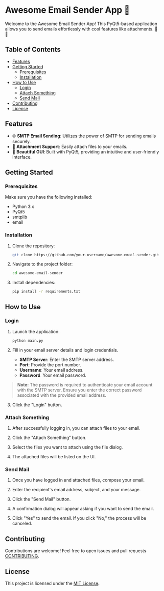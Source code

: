 # Awesome Email Sender App 🚀

Welcome to the Awesome Email Sender App! This PyQt5-based application allows you to send emails effortlessly with cool features like attachments. 📧✨

## Table of Contents

- [Features](#features)
- [Getting Started](#getting-started)
  - [Prerequisites](#prerequisites)
  - [Installation](#installation)
- [How to Use](#how-to-use)
  - [Login](#login)
  - [Attach Something](#attach-something)
  - [Send Mail](#send-mail)
- [Contributing](#contributing)
- [License](#license)

## Features

- 🌐 **SMTP Email Sending**: Utilizes the power of SMTP for sending emails securely.
- 📎 **Attachment Support**: Easily attach files to your emails.
- 🎨 **Beautiful GUI**: Built with PyQt5, providing an intuitive and user-friendly interface.

## Getting Started

### Prerequisites

Make sure you have the following installed:

- Python 3.x
- PyQt5
- smtplib
- email

### Installation

1. Clone the repository:

   ```bash
   git clone https://github.com/your-username/awesome-email-sender.git
   ```

2. Navigate to the project folder:

   ```bash
   cd awesome-email-sender
   ```

3. Install dependencies:

   ```bash
   pip install -r requirements.txt
   ```

## How to Use

### Login

1. Launch the application:

   ```bash
   python main.py
   ```

2. Fill in your email server details and login credentials.

   - **SMTP Server**: Enter the SMTP server address.
   - **Port**: Provide the port number.
   - **Username**: Your email address.
   - **Password**: Your email password.
> **Note:** The password is required to authenticate your email account with the SMTP server. Ensure you enter the correct password associated with the provided email address.

3. Click the "Login" button.

### Attach Something

1. After successfully logging in, you can attach files to your email.

2. Click the "Attach Something" button.

3. Select the files you want to attach using the file dialog.

4. The attached files will be listed on the UI.

### Send Mail

1. Once you have logged in and attached files, compose your email.

2. Enter the recipient's email address, subject, and your message.

3. Click the "Send Mail" button.

4. A confirmation dialog will appear asking if you want to send the email.

5. Click "Yes" to send the email. If you click "No," the process will be canceled.

## Contributing

Contributions are welcome! Feel free to open issues and pull requests [CONTRIBUTING](CONTRIBUTING.md).

## License

This project is licensed under the [MIT License](LICENSE).

